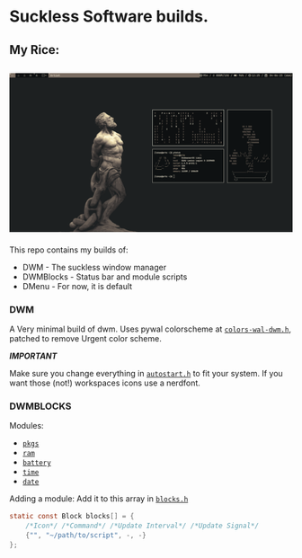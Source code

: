 # Suckless Software builds.

## My Rice:
![](https://raw.githubusercontent.com/egujito/suckless-repos/master/wm.png)
-
This repo contains my builds of:
- DWM - The suckless window manager
- DWMBlocks - Status bar and module scripts
- DMenu - For now, it is default

### DWM

A Very minimal build of dwm. Uses pywal colorscheme at [`colors-wal-dwm.h`](https://github.com/egujito/suckless-repos/blob/master/dwm/colors-wal-dwm.h), patched to remove Urgent color scheme.

***IMPORTANT***

Make sure you change everything in [`autostart.h`](https://github.com/egujito/suckless-repos/blob/master/dwm/autostart.sh) to fit your system. If you want those (not!) workspaces icons use a nerdfont.


### DWMBLOCKS

Modules:

- [`pkgs`](https://github.com/egujito/suckless-repos/blob/master/dwmblocks/scripts/pkgs)
- [`ram`](https://github.com/egujito/suckless-repos/blob/master/dwmblocks/scripts/ram)
- [`battery`](https://github.com/egujito/suckless-repos/blob/master/dwmblocks/scripts/battery)
- [`time`](https://github.com/egujito/suckless-repos/blob/master/dwmblocks/scripts/time)
- [`date`](https://github.com/egujito/suckless-repos/blob/master/dwmblocks/scripts/date)

Adding a module:
Add it to this array in [`blocks.h`](https://github.com/egujito/suckless-repos/blob/master/dwmblocks/blocks.def.h#LL1C1-L8C3)
```C
static const Block blocks[] = {
    /*Icon*/ /*Command*/ /*Update Interval*/ /*Update Signal*/
    {"", "~/path/to/script", -, -}
};
```
